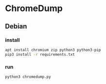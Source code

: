 # ChromeDump

## Debian

### install
```bash
apt install chromium zip python3 python3-pip
pip3 install -r requirements.txt
```
### run
```bash
python3 chromedump.py
```
